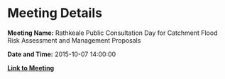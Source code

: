 # Meeting Details

**Meeting Name:** Rathkeale Public Consultation Day for Catchment Flood Risk Assessment and Management Proposals

**Date and Time:** 2015-10-07 14:00:00

**[Link to Meeting](https://www.limerick.ie/council/whats-on/rathkeale-public-consultation-day-catchment-flood-risk-assessment-and-management)**
